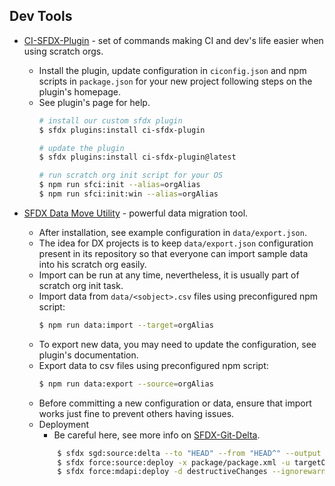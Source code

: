 
## Dev Tools

* [CI-SFDX-Plugin](https://www.npmjs.com/package/ci-sfdx-plugin) - set of commands making CI and dev's life easier when using scratch orgs.
  * Install the plugin, update configuration in `ciconfig.json` and npm scripts in `package.json` for your new project following steps on the plugin's homepage.
  * See plugin's page for help.
    ```sh
    # install our custom sfdx plugin
    $ sfdx plugins:install ci-sfdx-plugin
    
    # update the plugin
    $ sfdx plugins:install ci-sfdx-plugin@latest
    
    # run scratch org init script for your OS
    $ npm run sfci:init --alias=orgAlias
    $ npm run sfci:init:win --alias=orgAlias
    ```

* [SFDX Data Move Utility](https://help.sfdmu.com/) - powerful data migration tool.
    * After installation, see example configuration in `data/export.json`.
    * The idea for DX projects is to keep `data/export.json` configuration present in its repository so that everyone can import sample data into his scratch org easily.
    * Import can be run at any time, nevertheless, it is usually part of scratch org init task.
    * Import data from `data/<sobject>.csv` files using preconfigured npm script:
        ```sh
        $ npm run data:import --target=orgAlias
        ```
    * To export new data, you may need to update the configuration, see plugin's documentation.
    * Export data to csv files using preconfigured npm script:
        ```sh
        $ npm run data:export --source=orgAlias
        ``` 
    * Before committing a new configuration or data, ensure that import works just fine to prevent others having issues.
    * Deployment
        * Be careful here, see more info on [SFDX-Git-Delta](https://github.com/scolladon/sfdx-git-delta).
      ```sh
          $ sfdx sgd:source:delta --to "HEAD" --from "HEAD^" --output . -i .sgdignore
          $ sfdx force:source:deploy -x package/package.xml -u targetOrg
          $ sfdx force:mdapi:deploy -d destructiveChanges --ignorewarnings -u targetOrg
      ```